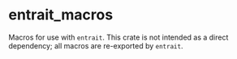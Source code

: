 # entrait_macros

Macros for use with `entrait`. This crate is not intended as a direct dependency; all macros are re-exported by `entrait`.
